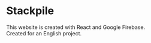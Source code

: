 # Stackpile

This website is created with React and Google Firebase. \
Created for an English project.
